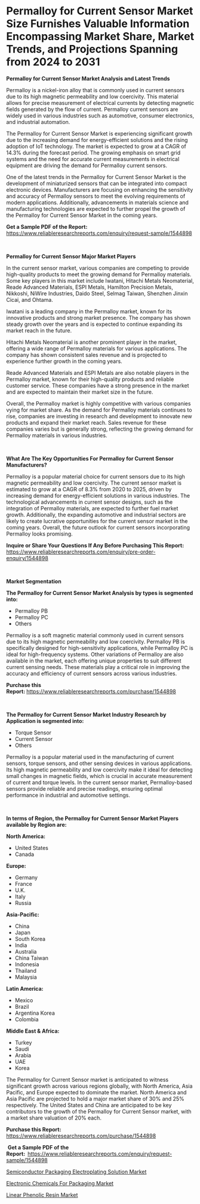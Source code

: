 <p><h1>Permalloy for Current Sensor Market Size Furnishes Valuable Information Encompassing Market Share, Market Trends, and Projections Spanning from 2024 to 2031</h1></p><p><strong>Permalloy for Current Sensor Market Analysis and Latest Trends</strong></p>
<p><p>Permalloy is a nickel-iron alloy that is commonly used in current sensors due to its high magnetic permeability and low coercivity. This material allows for precise measurement of electrical currents by detecting magnetic fields generated by the flow of current. Permalloy current sensors are widely used in various industries such as automotive, consumer electronics, and industrial automation.</p><p>The Permalloy for Current Sensor Market is experiencing significant growth due to the increasing demand for energy-efficient solutions and the rising adoption of IoT technology. The market is expected to grow at a CAGR of 14.3% during the forecast period. The growing emphasis on smart grid systems and the need for accurate current measurements in electrical equipment are driving the demand for Permalloy current sensors.</p><p>One of the latest trends in the Permalloy for Current Sensor Market is the development of miniaturized sensors that can be integrated into compact electronic devices. Manufacturers are focusing on enhancing the sensitivity and accuracy of Permalloy sensors to meet the evolving requirements of modern applications. Additionally, advancements in materials science and manufacturing technologies are expected to further propel the growth of the Permalloy for Current Sensor Market in the coming years.</p></p>
<p><strong>Get a Sample PDF of the Report:&nbsp;</strong> <a href="https://www.reliableresearchreports.com/enquiry/request-sample/1544898">https://www.reliableresearchreports.com/enquiry/request-sample/1544898</a></p>
<p>&nbsp;</p>
<p><strong>Permalloy for Current Sensor Major Market Players</strong></p>
<p><p>In the current sensor market, various companies are competing to provide high-quality products to meet the growing demand for Permalloy materials. Some key players in this market include Iwatani, Hitachi Metals Neomaterial, Reade Advanced Materials, ESPI Metals, Hamilton Precision Metals, Nikkoshi, NiWire Industries, Daido Steel, Selmag Taiwan, Shenzhen Jinxin Cicai, and Ohtama.</p><p>Iwatani is a leading company in the Permalloy market, known for its innovative products and strong market presence. The company has shown steady growth over the years and is expected to continue expanding its market reach in the future.</p><p>Hitachi Metals Neomaterial is another prominent player in the market, offering a wide range of Permalloy materials for various applications. The company has shown consistent sales revenue and is projected to experience further growth in the coming years.</p><p>Reade Advanced Materials and ESPI Metals are also notable players in the Permalloy market, known for their high-quality products and reliable customer service. These companies have a strong presence in the market and are expected to maintain their market size in the future.</p><p>Overall, the Permalloy market is highly competitive with various companies vying for market share. As the demand for Permalloy materials continues to rise, companies are investing in research and development to innovate new products and expand their market reach. Sales revenue for these companies varies but is generally strong, reflecting the growing demand for Permalloy materials in various industries.</p></p>
<p>&nbsp;</p>
<p><strong>What Are The Key Opportunities For Permalloy for Current Sensor Manufacturers?</strong></p>
<p><p>Permalloy is a popular material choice for current sensors due to its high magnetic permeability and low coercivity. The current sensor market is estimated to grow at a CAGR of 8.3% from 2020 to 2025, driven by increasing demand for energy-efficient solutions in various industries. The technological advancements in current sensor designs, such as the integration of Permalloy materials, are expected to further fuel market growth. Additionally, the expanding automotive and industrial sectors are likely to create lucrative opportunities for the current sensor market in the coming years. Overall, the future outlook for current sensors incorporating Permalloy looks promising.</p></p>
<p><strong>Inquire or Share Your Questions If Any Before Purchasing This Report:</strong> <a href="https://www.reliableresearchreports.com/enquiry/pre-order-enquiry/1544898">https://www.reliableresearchreports.com/enquiry/pre-order-enquiry/1544898</a></p>
<p>&nbsp;</p>
<p><strong>Market Segmentation</strong></p>
<p><strong>The Permalloy for Current Sensor Market Analysis by types is segmented into:</strong></p>
<p><ul><li>Permalloy PB</li><li>Permalloy PC</li><li>Others</li></ul></p>
<p><p>Permalloy is a soft magnetic material commonly used in current sensors due to its high magnetic permeability and low coercivity. Permalloy PB is specifically designed for high-sensitivity applications, while Permalloy PC is ideal for high-frequency systems. Other variations of Permalloy are also available in the market, each offering unique properties to suit different current sensing needs. These materials play a critical role in improving the accuracy and efficiency of current sensors across various industries.</p></p>
<p><strong>Purchase this Report:&nbsp;</strong><a href="https://www.reliableresearchreports.com/purchase/1544898">https://www.reliableresearchreports.com/purchase/1544898</a></p>
<p>&nbsp;</p>
<p><strong>The Permalloy for Current Sensor Market Industry Research by Application is segmented into:</strong></p>
<p><ul><li>Torque Sensor</li><li>Current Sensor</li><li>Others</li></ul></p>
<p><p>Permalloy is a popular material used in the manufacturing of current sensors, torque sensors, and other sensing devices in various applications. Its high magnetic permeability and low coercivity make it ideal for detecting small changes in magnetic fields, which is crucial in accurate measurement of current and torque levels. In the current sensor market, Permalloy-based sensors provide reliable and precise readings, ensuring optimal performance in industrial and automotive settings.</p></p>
<p>&nbsp;</p>
<p><strong>In terms of Region, the Permalloy for Current Sensor Market Players available by Region are:</strong></p>
<p>
    <p> <strong> North America: </strong>
        <ul>
            <li>United States</li>
            <li>Canada</li>
        </ul>
        </p> 
    <p> <strong> Europe: </strong>
        <ul>
            <li>Germany</li>
            <li>France</li>
            <li>U.K.</li>
            <li>Italy</li>
            <li>Russia</li>
        </ul>
        </p> 
    <p> <strong> Asia-Pacific: </strong>
        <ul>
            <li>China</li>
            <li>Japan</li>
            <li>South Korea</li>
            <li>India</li>
            <li>Australia</li>
            <li>China Taiwan</li>
            <li>Indonesia</li>
            <li>Thailand</li>
            <li>Malaysia</li>
        </ul>
        </p> 
    <p> <strong> Latin America: </strong>
        <ul>
            <li>Mexico</li>
            <li>Brazil</li>
            <li>Argentina Korea</li>
            <li>Colombia</li>
        </ul>
        </p> 
    <p> <strong> Middle East & Africa: </strong>
        <ul>
            <li>Turkey</li>
            <li>Saudi</li>
            <li>Arabia</li>
            <li>UAE</li>
            <li>Korea</li>
        </ul>
    </p>
    </p>
<p><p>The Permalloy for Current Sensor market is anticipated to witness significant growth across various regions globally, with North America, Asia Pacific, and Europe expected to dominate the market. North America and Asia Pacific are projected to hold a major market share of 30% and 25% respectively. The United States and China are anticipated to be key contributors to the growth of the Permalloy for Current Sensor market, with a market share valuation of 20% each.</p></p>
<p><strong>Purchase this Report: </strong><a href="https://www.reliableresearchreports.com/purchase/1544898">https://www.reliableresearchreports.com/purchase/1544898</a></p>
<p>&nbsp;<strong>Get a Sample PDF of the Report:&nbsp;&nbsp;</strong><a href="https://www.reliableresearchreports.com/enquiry/request-sample/1544898">https://www.reliableresearchreports.com/enquiry/request-sample/1544898</a></p>
<p><strong></strong></p>
<p><p><a href="https://github.com/dimitrishawkinswaynenp91rgz/Market-Research-Report-List-1/blob/main/semiconductor-packaging-electroplating-solution-market.md">Semiconductor Packaging Electroplating Solution Market</a></p><p><a href="https://github.com/changoleonlaverguenzanoexiste/Market-Research-Report-List-2/blob/main/electronic-chemicals-for-packaging-market.md">Electronic Chemicals For Packaging Market</a></p><p><a href="https://github.com/danielneavesallisons03mba/Market-Research-Report-List-1/blob/main/linear-phenolic-resin-market.md">Linear Phenolic Resin Market</a></p></p>